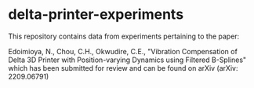 # delta-printer-experiments

This repository contains data from experiments pertaining to the paper:

Edoimioya, N., Chou, C.H., Okwudire, C.E., "Vibration Compensation of Delta 3D Printer with Position-varying Dynamics using Filtered B-Splines" which has been submitted for review and can be found on arXiv (arXiv: 2209.06791)

